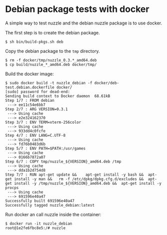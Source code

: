 # Debian package tests with docker

A simple way to test nuzzle and the debian nuzzle package is to use docker.

The first step is to create the debian package.

```
$ sh bin/build-pkgs.sh deb
```

Copy the debian package to the `tmp` directory.

```
$ rm -f docker/tmp/nuzzle_0.3.*_amd64.deb
$ cp build/nuzzle_*_amd64.deb docker/tmp/
```

Build the docker image:

```
$ sudo docker build -t nuzzle_debian -f docker/deb-test.debian.dockerfile docker/
[sudo] password for dead-end: 
Sending build context to Docker daemon  68.61kB
Step 1/7 : FROM debian
 ---> ee11c54e6bb7
Step 2/7 : ARG VERSION=0.3.1
 ---> Using cache
 ---> e2e324162370
Step 3/7 : ENV TERM=xterm-256color
 ---> Using cache
 ---> 933dd4c0fcfe
Step 4/7 : ENV LANG=C.UTF-8
 ---> Using cache
 ---> fd76b0483d6b
Step 5/7 : ENV PATH=$PATH:/usr/games
 ---> Using cache
 ---> 0166b7872a07
Step 6/7 : COPY tmp/nuzzle_${VERSION}_amd64.deb /tmp
 ---> Using cache
 ---> dda1b2d754d8
Step 7/7 : RUN apt-get update && 	apt-get install -y bash && 	apt-get install -y man && 	rm -f /etc/dpkg/dpkg.cfg.d/excludes && 	apt-get install -y /tmp/nuzzle_${VERSION}_amd64.deb && 	apt-get install -y procps
 ---> Using cache
 ---> 691596e40a47
Successfully built 691596e40a47
Successfully tagged nuzzle_debian:latest
```

Run docker an call nuzzle inside the container:

```
$ docker run -it nuzzle_debian 
root@1e2fe6fbc8e5:/# nuzzle
```
